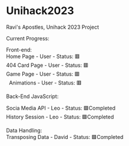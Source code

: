 # Unihack2023
Ravi's Apostles, Unihack 2023 Project

Current Progress:


Front-end: <br />
Home Page - User - Status: 🟥<br />
404 Card Page - User - Status: 🟥<br />
Game Page - User - Status: 🟥<br />
&nbsp; Animations - User - Status: 🟥<br />
 

Back-End JavaScript: <br />

Socia Media API - Leo - Status: 🟩Completed <br />
History Session - Leo - Status: 🟩Completed <br />

Data Handling: <br />
Transposing Data - David - Status: 🟩Completed <br />
